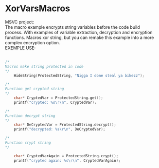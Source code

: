 # XorVarsMacros
MSVC project:<br>
The macro example encrypts string variables before the code build process. With examples of variable extraction, decryption and encryption functions. Macros xor string, but you can remake this example into a more complex encryption option.
<br>
EXEMPLE USE:<br>
<br>

```cpp
/*
Macros make string protected in code
*/
    HideString(ProtectedString, "Nigga I done steal ya bikezz");
```

```cpp
/*
Function get crypted string
*/
    char* CryptedVar = ProtectedString.get();
    printf("crypted: %s\r\n", CryptedVar);
```

```cpp
/*
Function decrypt string
*/
    char* DeCryptedVar = ProtectedString.decrypt();   
    printf("decrypted: %s\r\n", DeCryptedVar);
```


```cpp
/*
Function crypt string
*/

    char* CryptedVarAgain = ProtectedString.crypt();
    printf("crypted again: %s\r\n", CryptedVarAgain);
```
